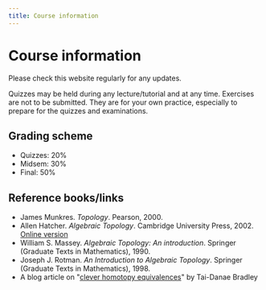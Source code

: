 ```yaml
---
title: Course information
---
```


# Course information

Please check this website regularly for any updates.

Quizzes may be held during any lecture/tutorial and at any time. Exercises are not to be submitted. They are for your own practice, especially to prepare for the quizzes and examinations.



## Grading scheme

- Quizzes: 20%
- Midsem: 30%
- Final: 50%

## Reference books/links

- James Munkres. *Topology*. Pearson, 2000.
- Allen Hatcher. *Algebraic Topology*. Cambridge University Press, 2002. [Online version](https://pi.math.cornell.edu/~hatcher/AT/AT.pdf)
- William S. Massey. *Algebraic Topology: An introduction*. Springer (Graduate Texts in Mathematics), 1990.
- Joseph J. Rotman. *An Introduction to Algebraic Topology*. Springer (Graduate Texts in Mathematics), 1998.
- A blog article on "[clever homotopy equivalences](https://www.math3ma.com/blog/clever-homotopy-equivalences)" by Tai-Danae Bradley
